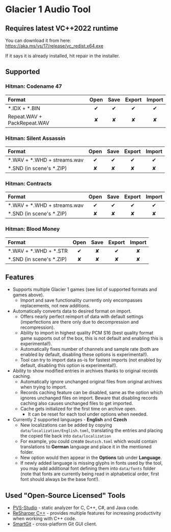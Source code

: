 # Glacier 1 Audio Tool

## Requires latest VC++2022 runtime

You can download it from here:
https://aka.ms/vs/17/release/vc_redist.x64.exe

If it says it is already installed, hit repair in the installer.

## Supported

### Hitman: Codename 47
Format | Open | Save | Export | Import
:---|:---:|:---:|:---:|:---:
\*.IDX + \*.BIN | ✔ | ✔ | ✔ | ✔
Repeat.WAV + PackRepeat.WAV | ✘ | ✘ | ✘ | ✘


### Hitman: Silent Assassin
Format | Open | Save | Export | Import
:---|:---:|:---:|:---:|:---:
\*.WAV + \*.WHD + streams.wav | ✔ | ✔ | ✔ | ✔
\*.SND (in scene's \*.ZIP) | ✘ | ✘ | ✘ | ✘

### Hitman: Contracts
Format | Open | Save | Export | Import
:---|:---:|:---:|:---:|:---:
\*.WAV + \*.WHD + streams.wav | ✔ | ✔ | ✔ | ✔
\*.SND (in scene's \*.ZIP) | ✘ | ✘ | ✘ | ✘

### Hitman: Blood Money
Format | Open | Save | Export | Import
:---|:---:|:---:|:---:|:---:
\*.WAV + \*.WHD + \*.STR | ✔ | ✘ | ✔ | ✘
\*.SND (in scene's \*.ZIP) | ✘ | ✘ | ✘ | ✘

## Features
 * Supports multiple Glacier 1 games (see list of supported formats and games above).
   * Import and save functionality currently only encompasses replacements, not new additions.
 * Automatically converts data to desired format on import.
     * Offers nearly perfect reimport of data with default settings (imperfections are there only due to decompression and recompression).
     * Ability to import in highest quality PCM S16 (best quality format game supports out of the box, this is not default and enabling this is experimental!).
     * Automatically fixes number of channels and sample rate (both are enabled by default, disabling these options is experimental!).
     * Tool can try to import data as-is for fastest imports (not enabled by default, disabling this option is experimental!).
 * Ability to show modified entries in archives thanks to original records caching.
     * Automatically ignore unchanged original files from original archives when trying to import.
     * Records caching feature can be disabled, same as the option which ignores unchanged files on import. Beware that disabling records caching also causes unchanged files to get imported.
     * Cache gets initialized for the first time on archive open.
       * It can be reset for each tool under options when needed.
 * Currently 2 supported languages - __English__ and __Czech__
     * New localizations can be added by copying `data/localization/English.toml`, translating the entries and placing the copied file back into `data/localization`
     * For example, you could create `Deutsch.toml` which would contain translations to __German__ language and place it in the mentioned folder.
     * New option would then appear in the __Options__ tab under __Language__.
     * If newly added language is missing glyphs in fonts used by the tool, you may add additional font defining them into `data/fonts` folder (note that fonts are currently being read in alphabetical order, first font should always be the base font!).
     
## Used "Open-Source Licensed" Tools
 * [PVS-Studio](https://pvs-studio.com/en/pvs-studio/?utm_source=website&utm_medium=github&utm_campaign=open_source) - static analyzer for C, C++, C#, and Java code.
 * [ReSharper C++](https://www.jetbrains.com/community/opensource/#support) - provides multiple features for increasing productivity when working with C++ code.
 * [SmartGit](https://www.syntevo.com/register-non-commercial/) - cross-platform Git GUI client.
